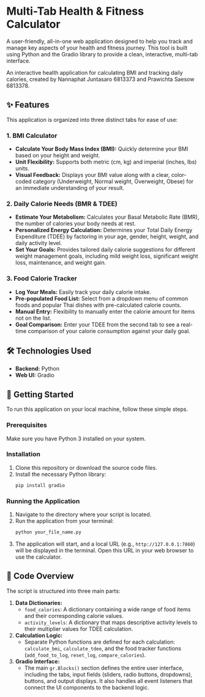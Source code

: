 # Multi-Tab Health & Fitness Calculator

A user-friendly, all-in-one web application designed to help you track and manage key aspects of your health and fitness journey. This tool is built using Python and the Gradio library to provide a clean, interactive, multi-tab interface.

An interactive health application for calculating BMI and tracking daily calories, created by Nannaphat Juntasaro 6813373 and Prawichta Saesow 6813378.



## ✨ Features

This application is organized into three distinct tabs for ease of use:

### 1.  BMI Calculator
* **Calculate Your Body Mass Index (BMI):** Quickly determine your BMI based on your height and weight.
* **Unit Flexibility:** Supports both metric (cm, kg) and imperial (inches, lbs) units.
* **Visual Feedback:** Displays your BMI value along with a clear, color-coded category (Underweight, Normal weight, Overweight, Obese) for an immediate understanding of your result.

### 2. Daily Calorie Needs (BMR & TDEE)
* **Estimate Your Metabolism:** Calculates your Basal Metabolic Rate (BMR), the number of calories your body needs at rest.
* **Personalized Energy Calculation:** Determines your Total Daily Energy Expenditure (TDEE) by factoring in your age, gender, height, weight, and daily activity level.
* **Set Your Goals:** Provides tailored daily calorie suggestions for different weight management goals, including mild weight loss, significant weight loss, maintenance, and weight gain.

### 3. Food Calorie Tracker
* **Log Your Meals:** Easily track your daily calorie intake.
* **Pre-populated Food List:** Select from a dropdown menu of common foods and popular Thai dishes with pre-calculated calorie counts.
* **Manual Entry:** Flexibility to manually enter the calorie amount for items not on the list.
* **Goal Comparison:** Enter your TDEE from the second tab to see a real-time comparison of your calorie consumption against your daily goal.

## 🛠️ Technologies Used

* **Backend:** Python
* **Web UI:** Gradio

## 🚀 Getting Started

To run this application on your local machine, follow these simple steps.

### Prerequisites

Make sure you have Python 3 installed on your system.

### Installation

1.  Clone this repository or download the source code files.
2.  Install the necessary Python library:
    ```bash
    pip install gradio
    ```

### Running the Application

1.  Navigate to the directory where your script is located.
2.  Run the application from your terminal:
    ```bash
    python your_file_name.py
    ```
3.  The application will start, and a local URL (e.g., `http://127.0.0.1:7860`) will be displayed in the terminal. Open this URL in your web browser to use the calculator.

## 📝 Code Overview

The script is structured into three main parts:

1.  **Data Dictionaries:**
    * `food_calories`: A dictionary containing a wide range of food items and their corresponding calorie values.
    * `activity_levels`: A dictionary that maps descriptive activity levels to their multiplier values for TDEE calculation.
2.  **Calculation Logic:**
    * Separate Python functions are defined for each calculation: `calculate_bmi`, `calculate_tdee`, and the food tracker functions (`add_food_to_log`, `reset_log`, `compare_calories`).
3.  **Gradio Interface:**
    * The main `gr.Blocks()` section defines the entire user interface, including the tabs, input fields (sliders, radio buttons, dropdowns), buttons, and output displays. It also handles all event listeners that connect the UI components to the backend logic.
